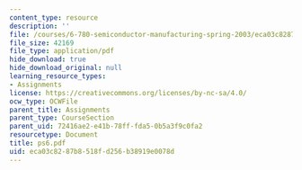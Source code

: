 ```yaml
---
content_type: resource
description: ''
file: /courses/6-780-semiconductor-manufacturing-spring-2003/eca03c8287b8518fd256b38919e0078d_ps6.pdf
file_size: 42169
file_type: application/pdf
hide_download: true
hide_download_original: null
learning_resource_types:
- Assignments
license: https://creativecommons.org/licenses/by-nc-sa/4.0/
ocw_type: OCWFile
parent_title: Assignments
parent_type: CourseSection
parent_uid: 72416ae2-e41b-78ff-fda5-0b5a3f9c0fa2
resourcetype: Document
title: ps6.pdf
uid: eca03c82-87b8-518f-d256-b38919e0078d
---
```

